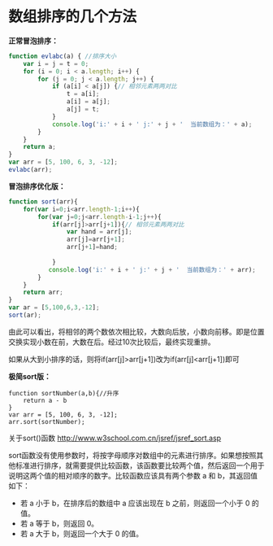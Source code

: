 # 数组排序的几个方法

**正常冒泡排序：**

```javascript
function evlabc(a) { //排序大小
    var i = j = t = 0;
    for (i = 0; i < a.length; i++) {
        for (j = 0; j < a.length; j++) {
            if (a[i] < a[j]) {// 相邻元素两两对比
                t = a[i];
                a[i] = a[j];
                a[j] = t;
            }
            console.log('i:' + i + ' j:' + j + '  当前数组为：' + a);
        }
    }
    return a;
}
var arr = [5, 100, 6, 3, -12];
evlabc(arr);
```

**冒泡排序优化版：**

```javascript
function sort(arr){
    for(var i=0;i<arr.length-1;i++){
        for(var j=0;j<arr.length-i-1;j++){
            if(arr[j]>arr[j+1]){// 相邻元素两两对比
                var hand = arr[j];
                arr[j]=arr[j+1];
                arr[j+1]=hand;
                 
            }
           console.log('i:' + i + ' j:' + j + '  当前数组为：' + arr);
        }
    }
    return arr;
}
var ar = [5,100,6,3,-12];
sort(ar);
```

由此可以看出，将相邻的两个数依次相比较，大数向后放，小数向前移。即是位置交换实现小数在前，大数在后。经过10次比较后，最终实现重排。

如果从大到小排序的话，则将if(arr[j]>arr[j+1])改为if(arr[j]<arr[j+1])即可

**极简sort版：**

```
function sortNumber(a,b){//升序
    return a - b
}
var arr = [5, 100, 6, 3, -12];
arr.sort(sortNumber);
```

关于sort()函数 <http://www.w3school.com.cn/jsref/jsref_sort.asp>

sort函数没有使用参数时，将按字母顺序对数组中的元素进行排序。如果想按照其他标准进行排序，就需要提供比较函数，该函数要比较两个值，然后返回一个用于说明这两个值的相对顺序的数字。比较函数应该具有两个参数 a 和 b，其返回值如下：

- 若 a 小于 b，在排序后的数组中 a 应该出现在 b 之前，则返回一个小于 0 的值。
- 若 a 等于 b，则返回 0。
- 若 a 大于 b，则返回一个大于 0 的值。